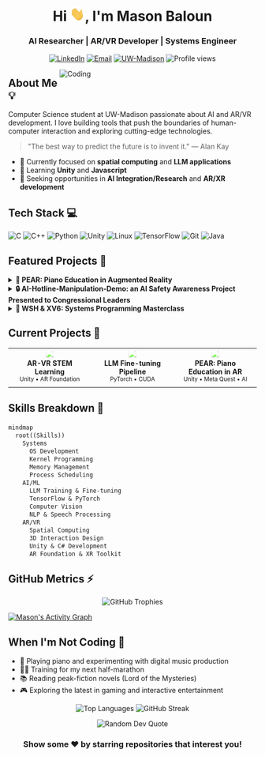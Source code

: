 <h1 align="center">Hi <img src="https://raw.githubusercontent.com/ABSphreak/ABSphreak/master/gifs/Hi.gif" width="30px">, I'm Mason Baloun</h1>
<h3 align="center">AI Researcher | AR/VR Developer | Systems Engineer</h3>

<p align="center">
  <a href="https://linkedin.com/in/masonbaloun"><img src="https://img.shields.io/badge/-masonbaloun-0077B5?style=flat-square&logo=LinkedIn&logoColor=white" alt="LinkedIn"/></a>
  <a href="mailto:mbaloun@wisc.edu"><img src="https://img.shields.io/badge/-mbaloun@wisc.edu-c14438?style=flat-square&logo=Gmail&logoColor=white" alt="Email"/></a>
  <a href="https://www.cs.wisc.edu/"><img src="https://img.shields.io/badge/UW_Madison-CS-red?style=flat-square" alt="UW-Madison"/></a>
  <img src="https://komarev.com/ghpvc/?username=Mason-Baloun&color=blueviolet&style=flat-square" alt="Profile views" />
</p>

<img align="right" alt="Coding" width="400" src="https://media.giphy.com/media/qgQUggAC3Pfv687qPC/giphy.gif">

## About Me 💡

Computer Science student at UW-Madison passionate about AI and AR/VR development. I love building tools that push the boundaries of human-computer interaction and exploring cutting-edge technologies.

> "The best way to predict the future is to invent it." — Alan Kay

- 🔭 Currently focused on **spatial computing** and **LLM applications**
- 🌱 Learning **Unity** and **Javascript**
- 💼 Seeking opportunities in **AI Integration/Research** and **AR/XR development**

## Tech Stack 💻

![C](https://img.shields.io/badge/-C-00599C?style=flat-square&logo=c)
![C++](https://img.shields.io/badge/-C++-00599C?style=flat-square&logo=c%2B%2B)
![Python](https://img.shields.io/badge/-Python-3776AB?style=flat-square&logo=Python&logoColor=white)
![Unity](https://img.shields.io/badge/-Unity-000000?style=flat-square&logo=unity)
![Linux](https://img.shields.io/badge/-Linux-FCC624?style=flat-square&logo=linux&logoColor=black)
![TensorFlow](https://img.shields.io/badge/-TensorFlow-FF6F00?style=flat-square&logo=tensorflow&logoColor=white)
![Git](https://img.shields.io/badge/-Git-F05032?style=flat-square&logo=git&logoColor=white)
![Java](https://img.shields.io/badge/-Java-007396?style=flat-square&logo=java&logoColor=white)

## Featured Projects 🚀

<details>
<summary><b>🎹 PEAR: Piano Education in Augmented Reality</b></summary>
<br>
<b>Problem:</b> Traditional piano learning is expensive, inaccessible, and progress is slow<br>
<b>Solution:</b> AR platform with real-time feedback and AI-powered instruction<br>
<b>Tech:</b> Unity, Meta Quest 3, Gemini/LLMs<br>
<b>Impact:</b> UW-Madison's Spring 2024 Tech Exploration Lab Demo (Sponsored by google); Creating pathway for affordable music education
</details>

<details>
<summary><b>🔒 AI-Hotline-Manipulation-Demo: an AI Safety Awareness Project Presented to Congressional Leaders</b></summary>
<br>
<b>Problem:</b> Emergency services vulnerable to AI voice models that mimic emotional speech<br>
<b>Solution:</b> Demonstrated vulnerability vectors and proposed countermeasures<br>
<b>Tech:</b> Python, Voice Synthesis, Policy Research<br>
<b>Recognition:</b> Presented to Congressional leaders at CAIP's inaugural Demo Day<br>
<b>Demo:</b> <a href="https://www.loom.com/share/c6a439080a224d848b247dd2085b9668"><img src="https://img.shields.io/badge/Watch-Demo-5CCCE0?style=flat-square&logo=loom" /></a>
</details>

<details>
<summary><b>🐧 WSH & XV6: Systems Programming Masterclass</b></summary>
<br>
<b>Challenge:</b> Building robust, efficient systems software from scratch<br>
<b>Achievements:</b>
<ul>
  <li>Implemented Unix shell with piping, variable substitution, and environment handling</li>
  <li>Extended XV6 kernel with custom system calls and process state tracking</li>
  <li>Optimized for performance while maintaining POSIX compliance</li>
</ul>
<b>Tech:</b> C, Assembly, Linux/XV6
</details>

## Current Projects 🔬

<div align="center">
<table border="0">
<tr>
    <td width="33%" align="center">
        <img src="https://cdn-icons-png.flaticon.com/512/2171/2171322.png" width="50px" style="filter: brightness(1.5);"><br>
        <strong>AR-VR STEM Learning</strong><br>
        <sup>Unity • AR Foundation</sup>
    </td>
    <td width="33%" align="center">
        <img src="https://cdn-icons-png.flaticon.com/512/7358/7358397.png" width="50px" style="filter: brightness(1.5);"><br>
        <strong>LLM Fine-tuning Pipeline</strong><br>
        <sup>PyTorch • CUDA</sup>
    </td>
    <td width="33%" align="center">
        <img src="https://cdn-icons-png.flaticon.com/512/899/899014.png" width="50px" style="filter: brightness(1.5);"><br>
        <strong>PEAR: Piano Education in AR</strong><br>
        <sup>Unity • Meta Quest • AI</sup>
    </td>
</tr>
</table>
</div>

## Skills Breakdown 🧠

```mermaid
mindmap
  root((Skills))
    Systems
      OS Development
      Kernel Programming
      Memory Management
      Process Scheduling
    AI/ML
      LLM Training & Fine-tuning
      TensorFlow & PyTorch
      Computer Vision
      NLP & Speech Processing
    AR/VR
      Spatial Computing
      3D Interaction Design
      Unity & C# Development
      AR Foundation & XR Toolkit
```

## GitHub Metrics ⚡

<p align="center">
  <img src="https://github-profile-trophy.vercel.app/?username=Mason-Baloun&theme=tokyonight&no-frame=true&row=1&column=7" alt="GitHub Trophies" />
</p>

<!-- GitHub Activity Graph -->
<a href="https://github.com/ashutosh00710/github-readme-activity-graph">
  <img alt="Mason's Activity Graph" src="https://github-readme-activity-graph.vercel.app/graph?username=Mason-Baloun&theme=tokyo-night&hide_border=true" />
</a>

## When I'm Not Coding 🌱

- 🎹 Playing piano and experimenting with digital music production
- 🏃‍♂️ Training for my next half-marathon
- 📚 Reading peak-fiction novels (Lord of the Mysteries)
- 🎮 Exploring the latest in gaming and interactive entertainment

<div align="center">
  <img src="https://github-readme-stats.vercel.app/api/top-langs/?username=Mason-Baloun&layout=compact&theme=tokyonight&hide_border=true" alt="Top Languages" />
  <img src="https://github-readme-streak-stats.herokuapp.com/?user=Mason-Baloun&theme=tokyonight&hide_border=true" alt="GitHub Streak" />
</div>

<!-- Dynamic Quote - Updates Daily -->
<p align="center">
  <img src="https://quotes-github-readme.vercel.app/api?type=horizontal&theme=tokyonight" alt="Random Dev Quote" />
</p>

<div align="center">
  
  ### Show some ❤️ by starring repositories that interest you!
  
</div>
